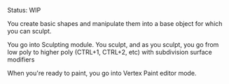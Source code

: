 
Status: WIP

You create basic shapes and manipulate them into a base object for which you can sculpt.

You go into Sculpting module. You sculpt, and as you sculpt, you go from low poly to higher poly (CTRL+1, CTRL+2, etc) with subdivision surface modifiers

When you're ready to paint, you go into Vertex Paint editor mode.